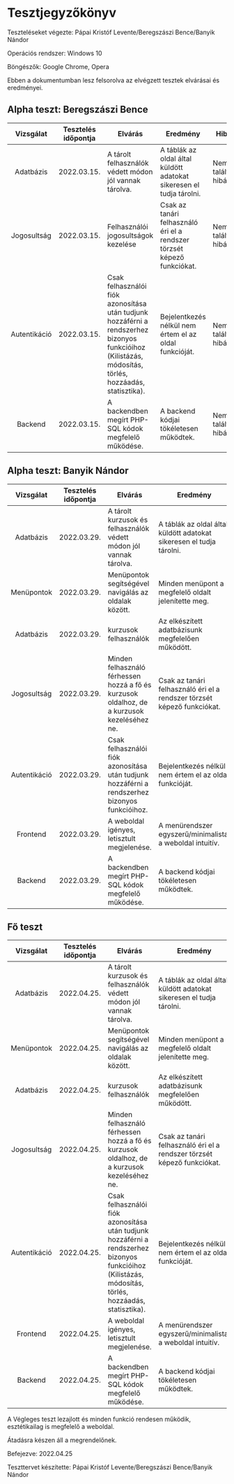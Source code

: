 # Tesztjegyzőkönyv
Teszteléseket végezte: Pápai Kristóf Levente/Beregszászi Bence/Banyik Nándor

Operációs rendszer: Windows 10

Böngészők: Google Chrome, Opera

Ebben a dokumentumban lesz felsorolva az 
elvégzett tesztek elvárásai és eredményei.

## Alpha teszt: Beregszászi Bence
| Vizsgálat | Tesztelés időpontja | Elvárás | Eredmény | Hibák |
| :---: | --- | --- | --- | --- |
| Adatbázis | 2022.03.15. | A tárolt felhasználók védett módon jól vannak tárolva. | A táblák az oldal által küldött adatokat sikeresen el tudja tárolni. | Nem találtam hibát. |
| Jogosultság | 2022.03.15. | Felhasználói jogosultságok kezelése| Csak az tanári felhasználó éri el a rendszer törzsét képező funkciókat. | Nem találtam hibát. |
| Autentikáció | 2022.03.15. | Csak felhasználói fiók azonosítása után tudjunk hozzáférni a rendszerhez bizonyos funkcióihoz (Kilistázás, módosítás, törlés, hozzáadás, statisztika). | Bejelentkezés nélkül nem értem el az oldal funkcióját. | Nem találtam hibát. |
| Backend | 2022.03.15. | A backendben megírt PHP-SQL kódok megfelelő működése. | A backend kódjai tökéletesen működtek. | Nem találtam hibát. |

## Alpha teszt: Banyik Nándor
| Vizsgálat | Tesztelés időpontja | Elvárás | Eredmény | Hibák |
| :---: | --- | --- | --- | --- |
| Adatbázis | 2022.03.29. | A tárolt kurzusok és felhasználók védett módon jól vannak tárolva. | A táblák az oldal által küldött adatokat sikeresen el tudja tárolni. | Nem találtam hibát. |
| Menüpontok | 2022.03.29. | Menüpontok segítségével navigálás az oldalak között. | Minden menüpont a megfelelő oldalt jelenítette meg. | Nem találtam hibát. |
| Adatbázis | 2022.03.29. | kurzusok felhasználók | Az elkészített adatbázisunk megfelelően működött. | Nem találtam hibát. |
| Jogosultság | 2022.03.29. | Minden felhasználó férhessen hozzá a fő és kurzusok oldalhoz, de a kurzusok kezeléséhez ne. | Csak az tanári felhasználó éri el a rendszer törzsét képező funkciókat. | Nem találtam hibát. |
| Autentikáció | 2022.03.29. | Csak felhasználói fiók azonosítása után tudjunk hozzáférni a rendszerhez bizonyos funkcióihoz. | Bejelentkezés nélkül nem értem el az oldal funkcióját. | Nem találtam hibát. |
| Frontend | 2022.03.29. | A weboldal igényes, letisztult megjelenése. | A menürendszer egyszerű/minimalista, a weboldal intuitív. | Nem találtam hibát. |
| Backend | 2022.03.29. | A backendben megírt PHP-SQL kódok megfelelő működése. | A backend kódjai tökéletesen működtek. | Nem találtam hibát. |

## Fő teszt
| Vizsgálat | Tesztelés időpontja | Elvárás | Eredmény | Hibák |
| :---: | --- | --- | --- | --- |
| Adatbázis | 2022.04.25. | A tárolt kurzusok és felhasználók védett módon jól vannak tárolva. | A táblák az oldal által küldött adatokat sikeresen el tudja tárolni. | Nem találtam hibát. |
| Menüpontok | 2022.04.25. | Menüpontok segítségével navigálás az oldalak között. | Minden menüpont a megfelelő oldalt jelenítette meg. | Nem találtam hibát. |
| Adatbázis | 2022.04.25. | kurzusok felhasználók | Az elkészített adatbázisunk megfelelően működött. | Nem találtam hibát. |
| Jogosultság | 2022.04.25. | Minden felhasználó férhessen hozzá a fő és kurzusok oldalhoz, de a kurzusok kezeléséhez ne. | Csak az tanári felhasználó éri el a rendszer törzsét képező funkciókat. | Nem találtam hibát. |
| Autentikáció | 2022.04.25. | Csak felhasználói fiók azonosítása után tudjunk hozzáférni a rendszerhez bizonyos funkcióihoz (Kilistázás, módosítás, törlés, hozzáadás, statisztika). | Bejelentkezés nélkül nem értem el az oldal funkcióját. | Nem találtam hibát. |
| Frontend | 2022.04.25. | A weboldal igényes, letisztult megjelenése. | A menürendszer egyszerű/minimalista, a weboldal intuitív. | Nem találtam hibát. |
| Backend | 2022.04.25. | A backendben megírt PHP-SQL kódok megfelelő működése. | A backend kódjai tökéletesen működtek. | Nem találtam hibát. |

A Végleges teszt lezajlott és minden funkció rendesen működik, 
esztétikailag is megfelelő a weboldal. 

Átadásra készen áll a megrendelőnek.

Befejezve: 2022.04.25

Teszttervet készítette: Pápai Kristóf Levente/Beregszászi Bence/Banyik Nándor
